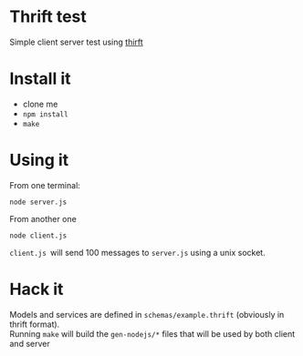 # Thrift test

Simple client server test using [thirft](https://thrift.apache.org/)

# Install it

* clone me
* `npm install`
* `make`

# Using it

From one terminal:

    node server.js


From another one

    node client.js

`client.js `will send 100 messages to `server.js` using a unix socket.

# Hack it

Models and services are defined in `schemas/example.thrift` (obviously in thrift format).  
Running `make` will build the `gen-nodejs/*` files that will be used by both client and server
